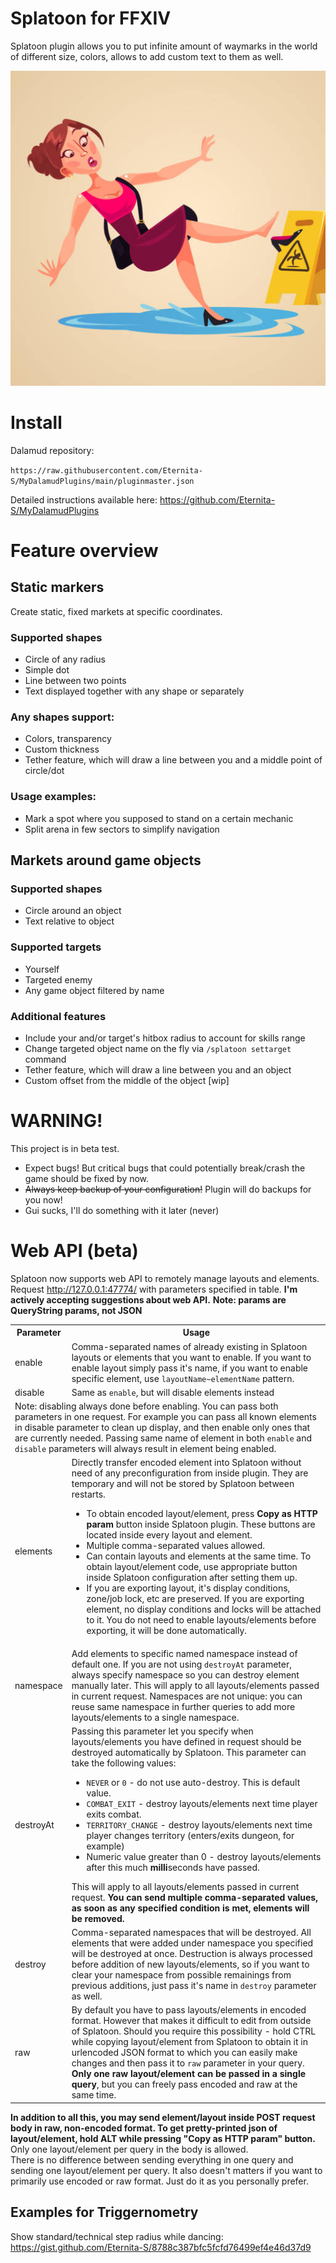 # Splatoon for FFXIV
Splatoon plugin allows you to put infinite amount of waymarks in the world of different size, colors, allows to add custom text to them as well. 
<p align="center"><img src="https://raw.githubusercontent.com/Eternita-S/Splatoon/master/Splatoon/res/icon.png"></p>

# Install
Dalamud repository:

`https://raw.githubusercontent.com/Eternita-S/MyDalamudPlugins/main/pluginmaster.json`

Detailed instructions available here: https://github.com/Eternita-S/MyDalamudPlugins

# Feature overview
## Static markers
Create static, fixed markets at specific coordinates. 
### Supported shapes
- Circle of any radius
- Simple dot
- Line between two points
- Text displayed together with any shape or separately
### Any shapes support:
- Colors, transparency
- Custom thickness
- Tether feature, which will draw a line between you and a middle point of circle/dot
### Usage examples:
- Mark a spot where you supposed to stand on a certain mechanic
- Split arena in few sectors to simplify navigation
## Markets around game objects
### Supported shapes
- Circle around an object
- Text relative to object
### Supported targets
- Yourself
- Targeted enemy
- Any game object filtered by name
### Additional features
- Include your and/or target's hitbox radius to account for skills range
- Change targeted object name on the fly via `/splatoon settarget` command
- Tether feature, which will draw a line between you and an object
- Custom offset from the middle of the object
[wip]
# WARNING!
This project is in beta test. 
* Expect bugs! But critical bugs that could potentially break/crash the game should be fixed by now.
* ~~Always keep backup of your configuration!~~ Plugin will do backups for you now!
* Gui sucks, I'll do something with it later (never)

# Web API (beta)
Splatoon now supports web API to remotely manage layouts and elements.
Request http://127.0.0.1:47774/ with parameters specified in table.
**I'm actively accepting suggestions about web API.** 
**Note: params are QueryString params, not JSON**
<table>
  <tr>
    <th>Parameter</td>
    <th>Usage</td>
  </tr>
  <tr>
    <td>enable</td>
    <td>Comma-separated names of already existing in Splatoon layouts or elements that you want to enable. If you want to enable layout simply pass it's name, if you want to enable specific element, use <code>layoutName~elementName</code> pattern.</td>
  </tr>
  <tr>
    <td>disable</td>
    <td>Same as <code>enable</code>, but will disable elements instead</td>
  </tr>
  <tr>
    <td colspan="2">Note: disabling always done before enabling. You can pass both parameters in one request. For example you can pass all known elements in disable parameter to clean up display, and then enable only ones that are currently needed. Passing same name of element in both <code>enable</code> and <code>disable</code> parameters will always result in element being enabled.</td>
  </tr>
  <tr>
    <td>elements</td>
    <td>Directly transfer encoded element into Splatoon without need of any preconfiguration from inside plugin. They are temporary and will not be stored by Splatoon between restarts.
<ul>
  <li>To obtain encoded layout/element, press <b>Copy as HTTP param</b> button inside Splatoon plugin. These buttons are located inside every layout and element.</li>
      <li> Multiple comma-separated values allowed.</li>
      <li> Can contain layouts and elements at the same time. To obtain layout/element code, use appropriate button inside Splatoon configuration after setting them up.</li>
      <li> If you are exporting layout, it's display conditions, zone/job lock, etc are preserved. If you are exporting element, no display conditions and locks will be attached to it. You do not need to enable layouts/elements before exporting, it will be done automatically.</li>
      </ul>
  </td>
  </tr>
  <tr>
    <td>namespace</td>
    <td>Add elements to specific named namespace instead of default one. If you are not using <code>destroyAt</code> parameter, always specify namespace so you can destroy element manually later. This will apply to all layouts/elements passed in current request. Namespaces are not unique: you can reuse same namespace in further queries to add more layouts/elements to a single namespace.</td>
  </tr>
  <tr>
    <td>destroyAt</td>
    <td>Passing this parameter let you specify when layouts/elements you have defined in request should be destroyed automatically by Splatoon. This parameter can take the following values:
  <ul>
    <li><code>NEVER</code> or <code>0</code> - do not use auto-destroy. This is default value. </li>
    <li><code>COMBAT_EXIT</code> - destroy layouts/elements next time player exits combat.</li>
    <li><code>TERRITORY_CHANGE</code> - destroy layouts/elements next time player changes territory (enters/exits dungeon, for example)</li>
    <li>Numeric value greater than 0 - destroy layouts/elements after this much <b>milli</b>seconds have passed.</li>
      </ul>
      This will apply to all layouts/elements passed in current request. <b>You can send multiple comma-separated values, as soon as any specified condition is met, elements will be removed.</b>
  </td>
  </tr>
  <tr>
    <td>destroy</td>
    <td>Comma-separated namespaces that will be destroyed. All elements that were added under namespace you specified will be destroyed at once. Destruction is always processed before addition of new layouts/elements, so if you want to clear your namespace from possible remainings from previous additions, just pass it's name in <code>destroy</code> parameter as well.</td>
  </tr>
  <tr>
    <td>raw</td>
    <td>By default you have to pass layouts/elements in encoded format. However that makes it difficult to edit from outside of Splatoon. Should you require this possibility - hold CTRL while copying layout/element from Splatoon to obtain it in urlencoded JSON format to which you can easily make changes and then pass it to <code>raw</code> parameter in your query. <b>Only one raw layout/element can be passed in a single query</b>, but you can freely pass encoded and raw at the same time.</td>
  </tr>
</table>
<b>In addition to all this, you may send element/layout inside POST request body in raw, non-encoded format. To get pretty-printed json of layout/element, hold ALT while pressing "Copy as HTTP param" button.</b> Only one layout/element per query in the body is allowed.
<br>
There is no difference between sending everything in one query and sending one layout/element per query. It also doesn't matters if you want to primarily use encoded or raw format. Just do it as you personally prefer.

## Examples for Triggernometry
Show standard/technical step radius while dancing: https://gist.github.com/Eternita-S/8788c387bfc5fcfd76499ef4e46d37d9
